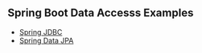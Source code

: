 ## Spring Boot Data Accesss Examples

* [Spring JDBC](demo-spring-jdbc)
* [Spring Data JPA](demo-spring-data-jpa)